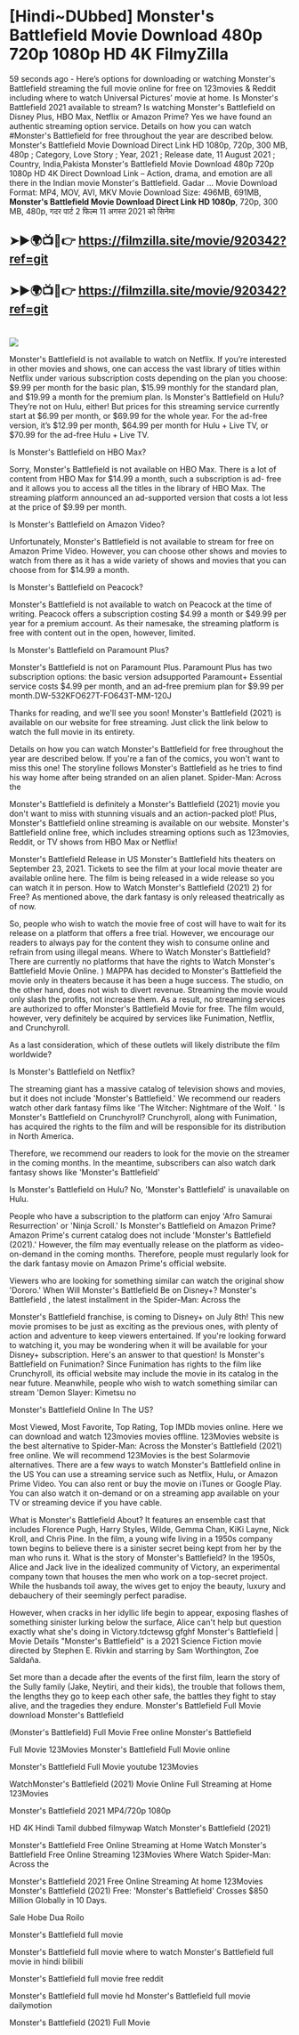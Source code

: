 # [Hindi~DUbbed] Monster's Battlefield Movie Download 480p 720p 1080p HD 4K FilmyZilla


59 seconds ago - Here’s options for downloading or watching Monster's Battlefield streaming the full movie online for free on 123movies & Reddit including where to watch Universal Pictures’ movie at home. Is Monster's Battlefield 2021 available to stream? Is watching Monster's Battlefield on Disney Plus, HBO Max, Netflix or Amazon Prime? Yes we have found an authentic streaming option service. Details on how you can watch #Monster's Battlefield for free throughout the year are described below. Monster's Battlefield Movie Download Direct Link HD 1080p, 720p, 300 MB, 480p ; Category, Love Story ; Year, 2021 ; Release date, 11 August 2021 ; Country, India,Pakista Monster's Battlefield Movie Download 480p 720p 1080p HD 4K Direct Download Link – Action, drama, and emotion are all there in the Indian movie Monster's Battlefield. Gadar ...
Movie Download Format: MP4, MOV, AVI, MKV
Movie Download Size: 496MB, 691MB, **Monster's Battlefield Movie Download Direct Link HD 1080p**, 720p, 300 MB, 480p, गदर पार्ट 2 फिल्म 11 अगस्त 2021 को सिनेमा

## ➤►🌍📺📱👉   https://filmzilla.site/movie/920342?ref=git

## ➤►🌍📺📱👉   https://filmzilla.site/movie/920342?ref=git

#

<img src="https://image.tmdb.org/t/p/w780//7kQvHmGyKJv2wSKVfCUux50rd7A.jpg" />

Monster's Battlefield is not available to watch on Netflix. If you’re interested in other movies and shows, one can access the vast library of titles within Netflix under various subscription costs depending on the plan you choose: $9.99 per month for the basic plan, $15.99 monthly for the standard plan, and $19.99 a month for the premium plan. Is Monster's Battlefield on Hulu? They’re not on Hulu, either! But prices for this streaming service currently start at $6.99 per month, or $69.99 for the whole year. For the ad-free version, it’s $12.99 per month, $64.99 per month for Hulu + Live TV, or $70.99 for the ad-free Hulu + Live TV.

Is Monster's Battlefield on HBO Max?

Sorry, Monster's Battlefield is not available on HBO Max. There is a lot of content from HBO Max for $14.99 a month, such a subscription is ad- free and it allows you to access all the titles in the library of HBO Max. The streaming platform announced an ad-supported version that costs a lot less at the price of $9.99 per month.

Is Monster's Battlefield on Amazon Video?

Unfortunately, Monster's Battlefield is not available to stream for free on Amazon Prime Video. However, you can choose other shows and movies to watch from there as it has a wide variety of shows and movies that you can choose from for $14.99 a month.

Is Monster's Battlefield on Peacock?

Monster's Battlefield is not available to watch on Peacock at the time of writing. Peacock offers a subscription costing $4.99 a month or $49.99 per year for a premium account. As their namesake, the streaming platform is free with content out in the open, however, limited.

Is Monster's Battlefield on Paramount Plus?

Monster's Battlefield is not on Paramount Plus. Paramount Plus has two subscription options: the basic version adsupported Paramount+ Essential service costs $4.99 per month, and an ad-free premium plan for $9.99 per month.DW-532KFO627T-FO643T-MM-120J

Thanks for reading, and we'll see you soon! Monster's Battlefield (2021) is available on our website for free streaming. Just click the link below to watch the full movie in its entirety.

Details on how you can watch Monster's Battlefield for free throughout the year are described below. If you're a fan of the comics, you won't want to miss this one! The storyline follows Monster's Battlefield as he tries to find his way home after being stranded on an alien planet. Spider-Man: Across the

Monster's Battlefield is definitely a Monster's Battlefield (2021) movie you don't want to miss with stunning visuals and an action-packed plot! Plus, Monster's Battlefield online streaming is available on our website. Monster's Battlefield online free, which includes streaming options such as 123movies, Reddit, or TV shows from HBO Max or Netflix!

Monster's Battlefield Release in US Monster's Battlefield hits theaters on September 23, 2021. Tickets to see the film at your local movie theater are available online here. The film is being released in a wide release so you can watch it in person. How to Watch Monster's Battlefield (2021) 2) for Free? As mentioned above, the dark fantasy is only released theatrically as of now.

So, people who wish to watch the movie free of cost will have to wait for its release on a platform that offers a free trial. However, we encourage our readers to always pay for the content they wish to consume online and refrain from using illegal means. Where to Watch Monster's Battlefield? There are currently no platforms that have the rights to Watch Monster's Battlefield Movie Online. ) MAPPA has decided to Monster's Battlefield the movie only in theaters because it has been a huge success. The studio, on the other hand, does not wish to divert revenue. Streaming the movie would only slash the profits, not increase them. As a result, no streaming services are authorized to offer Monster's Battlefield Movie for free. The film would, however, very definitely be acquired by services like Funimation, Netflix, and Crunchyroll.

As a last consideration, which of these outlets will likely distribute the film worldwide?

Is Monster's Battlefield on Netflix?

The streaming giant has a massive catalog of television shows and movies, but it does not include 'Monster's Battlefield.' We recommend our readers watch other dark fantasy films like 'The Witcher: Nightmare of the Wolf. ' Is Monster's Battlefield on Crunchyroll? Crunchyroll, along with Funimation, has acquired the rights to the film and will be responsible for its distribution in North America.

Therefore, we recommend our readers to look for the movie on the streamer in the coming months. In the meantime, subscribers can also watch dark fantasy shows like 'Monster's Battlefield'

Is Monster's Battlefield on Hulu? No, 'Monster's Battlefield' is unavailable on Hulu.

People who have a subscription to the platform can enjoy 'Afro Samurai Resurrection' or 'Ninja Scroll.' Is Monster's Battlefield on Amazon Prime? Amazon Prime's current catalog does not include 'Monster's Battlefield (2021).' However, the film may eventually release on the platform as video-on-demand in the coming months. Therefore, people must regularly look for the dark fantasy movie on Amazon Prime's official website.

Viewers who are looking for something similar can watch the original show 'Dororo.' When Will Monster's Battlefield Be on Disney+? Monster's Battlefield , the latest installment in the Spider-Man: Across the

Monster's Battlefield franchise, is coming to Disney+ on July 8th! This new movie promises to be just as exciting as the previous ones, with plenty of action and adventure to keep viewers entertained. If you're looking forward to watching it, you may be wondering when it will be available for your Disney+ subscription. Here's an answer to that question! Is Monster's Battlefield on Funimation? Since Funimation has rights to the film like Crunchyroll, its official website may include the movie in its catalog in the near future. Meanwhile, people who wish to watch something similar can stream 'Demon Slayer: Kimetsu no

Monster's Battlefield Online In The US?

Most Viewed, Most Favorite, Top Rating, Top IMDb movies online. Here we can download and watch 123movies movies offline. 123Movies website is the best alternative to Spider-Man: Across the Monster's Battlefield (2021) free online. We will recommend 123Movies is the best Solarmovie alternatives. There are a few ways to watch Monster's Battlefield online in the US You can use a streaming service such as Netflix, Hulu, or Amazon Prime Video. You can also rent or buy the movie on iTunes or Google Play. You can also watch it on-demand or on a streaming app available on your TV or streaming device if you have cable.

What is Monster's Battlefield About? It features an ensemble cast that includes Florence Pugh, Harry Styles, Wilde, Gemma Chan, KiKi Layne, Nick Kroll, and Chris Pine. In the film, a young wife living in a 1950s company town begins to believe there is a sinister secret being kept from her by the man who runs it. What is the story of Monster's Battlefield? In the 1950s, Alice and Jack live in the idealized community of Victory, an experimental company town that houses the men who work on a top-secret project. While the husbands toil away, the wives get to enjoy the beauty, luxury and debauchery of their seemingly perfect paradise.

However, when cracks in her idyllic life begin to appear, exposing flashes of something sinister lurking below the surface, Alice can't help but question exactly what she's doing in Victory.tdctewsg gfghf Monster's Battlefield | Movie Details "Monster's Battlefield" is a 2021 Science Fiction movie directed by Stephen E. Rivkin and starring by Sam Worthington, Zoe Saldaña.

Set more than a decade after the events of the first film, learn the story of the Sully family (Jake, Neytiri, and their kids), the trouble that follows them, the lengths they go to keep each other safe, the battles they fight to stay alive, and the tragedies they endure. Monster's Battlefield Full Movie download Monster's Battlefield

(Monster's Battlefield) Full Movie Free online Monster's Battlefield

Full Movie 123Movies Monster's Battlefield Full Movie online

Monster's Battlefield Full Movie youtube 123Movies

WatchMonster's Battlefield (2021) Movie Online Full Streaming at Home 123Movies

Monster's Battlefield 2021 MP4/720p 1080p

HD 4K Hindi Tamil dubbed filmywap Watch Monster's Battlefield (2021)

Monster's Battlefield Free Online Streaming at Home Watch Monster's Battlefield Free Online Streaming 123Movies Where Watch Spider-Man: Across the

Monster's Battlefield 2021 Free Online Streaming At home 123Movies Monster's Battlefield (2021) Free: 'Monster's Battlefield' Crosses $850 Million Globally in 10 Days.

Sale Hobe Dua Roilo

Monster's Battlefield full movie

Monster's Battlefield full movie where to watch Monster's Battlefield full movie in hindi bilibili

Monster's Battlefield full movie free reddit

Monster's Battlefield full movie hd Monster's Battlefield full movie dailymotion

Monster's Battlefield (2021) Full Movie